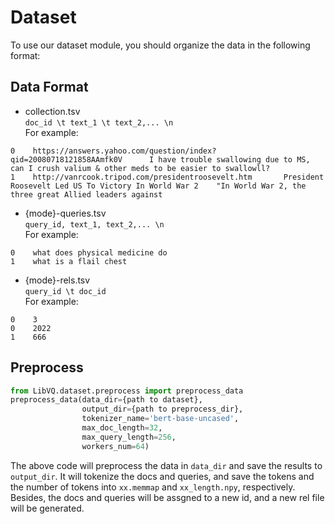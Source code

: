 # Dataset
To use our dataset module, you should organize the data in the following format:
## Data Format
- collection.tsv  
`doc_id \t text_1 \t text_2,... \n`  
For example:
```
0    https://answers.yahoo.com/question/index?qid=20080718121858AAmfk0V      I have trouble swallowing due to MS, can I crush valium & other meds to be easier to swallowll?
1    http://vanrcook.tripod.com/presidentroosevelt.htm       President Roosevelt Led US To Victory In World War 2    "In World War 2, the three great Allied leaders against 
```

- {mode}-queries.tsv  
`query_id, text_1, text_2,... \n`  
For example:
```
0    what does physical medicine do
1    what is a flail chest
```

- {mode}-rels.tsv  
`query_id \t doc_id`  
For example:
```
0    3
0    2022
1    666
```

## Preprocess

```python
from LibVQ.dataset.preprocess import preprocess_data
preprocess_data(data_dir={path to dataset},
                output_dir={path to preprocess_dir},
                tokenizer_name='bert-base-uncased',
                max_doc_length=32,
                max_query_length=256,
                workers_num=64)

```
The above code will preprocess the data in `data_dir` and save the results to `output_dir`.
It will tokenize the docs and queries, and save the tokens and the number of tokens 
into `xx.memmap` and `xx_length.npy`, respectively.
Besides, the docs and queries will be assgned to a new id, and a new rel file will be generated.


